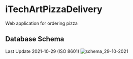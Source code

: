 # iTechArtPizzaDelivery
Web application for ordering pizza

## Database Schema
Last Update 2021-10-29 (ISO 8601)
![schema_29-10-2021](https://user-images.githubusercontent.com/30534091/139481712-40d585ae-4907-4dd5-ad5c-652d49b97a4b.png)
